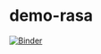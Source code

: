 # demo-rasa

[![Binder](https://mybinder.org/badge_logo.svg)](https://mybinder.org/v2/gh/luzpereira76/demo-rasa/HEAD)

